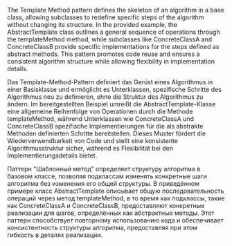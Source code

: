 The Template Method pattern defines the skeleton of an algorithm in a base class, allowing subclasses to redefine specific steps of the algorithm without changing its structure. In the provided example, the AbstractTemplate class outlines a general sequence of operations through the templateMethod method, while subclasses like ConcreteClassA and ConcreteClassB provide specific implementations for the steps defined as abstract methods. This pattern promotes code reuse and ensures a consistent algorithm structure while allowing flexibility in implementation details.

Das Template-Method-Pattern definiert das Gerüst eines Algorithmus in einer Basisklasse und ermöglicht es Unterklassen, spezifische Schritte des Algorithmus neu zu definieren, ohne die Struktur des Algorithmus zu ändern. Im bereitgestellten Beispiel umreißt die AbstractTemplate-Klasse eine allgemeine Reihenfolge von Operationen durch die Methode templateMethod, während Unterklassen wie ConcreteClassA und ConcreteClassB spezifische Implementierungen für die als abstrakte Methoden definierten Schritte bereitstellen. Dieses Muster fördert die Wiederverwendbarkeit von Code und stellt eine konsistente Algorithmusstruktur sicher, während es Flexibilität bei den Implementierungsdetails bietet.


Паттерн "Шаблонный метод" определяет структуру алгоритма в базовом классе, позволяя подклассам изменять конкретные шаги алгоритма без изменения его общей структуры. В приведённом примере класс AbstractTemplate описывает общую последовательность операций через метод templateMethod, в то время как подклассы, такие как ConcreteClassA и ConcreteClassB, предоставляют конкретные реализации для шагов, определённых как абстрактные методы. Этот паттерн способствует повторному использованию кода и обеспечивает консистентность структуры алгоритма, предоставляя при этом гибкость в деталях реализации.